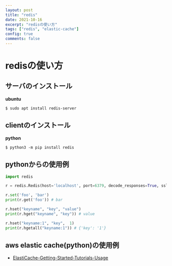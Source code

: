 ```yaml
---
layout: post
title: "redis"
date: 2021-10-16
excerpt: "redisの使い方"
tags: ["redis", "elastic-cache"]
config: true
comments: false
---
```


# redisの使い方

## サーバのインストール

**ubuntu**
```console
$ sudo apt install redis-server
```

## clientのインストール

**python**
```console
$ python3 -m pip install redis
```

## pythonからの使用例

```python
import redis

r = redis.Redis(host='localhost', port=6379, decode_responses=True, ssl=False,  username=None, password=None)

r.set('foo', 'bar')
print(r.get('foo')) # bar

r.hset("keyname", "key", "value")
print(r.hget("keyname", "key")) # value

r.hset("keyname:1", "key",  1)
print(r.hgetall("keyname:1")) # {'key': '1'}
```

## aws elastic cache(python)の使用例
 - [ElastiCache-Getting-Started-Tutorials-Usage](https://docs.aws.amazon.com/AmazonElastiCache/latest/red-ug/ElastiCache-Getting-Started-Tutorials-Usage.html)
